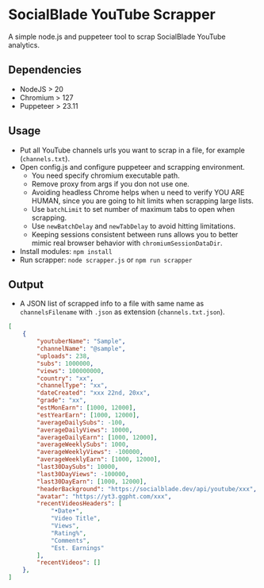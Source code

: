 # SocialBlade YouTube Scrapper
A simple node.js and puppeteer tool to scrap SocialBlade YouTube analytics.

## Dependencies
* NodeJS > 20
* Chromium > 127
* Puppeteer > 23.11

## Usage
* Put all YouTube channels urls you want to scrap in a file, for example (`channels.txt`).
* Open config.js and configure puppeteer and scrapping environment.
    * You need specify chromium executable path.
    * Remove proxy from args if you don not use one.
    * Avoiding headless Chrome helps when u need to verify YOU ARE HUMAN, since you are going to hit limits when scrapping large lists.
    * Use `batchLimit` to set number of maximum tabs to open when scrapping.
    * Use `newBatchDelay` and `newTabDelay` to avoid hitting limitations.
    * Keeping sessions consistent between runs allows you to better mimic real browser behavior with `chromiumSessionDataDir`.
* Install modules: `npm install`
* Run scrapper: `node scrapper.js` or `npm run scrapper`

## Output
* A JSON list of scrapped info to a file with same name as `channelsFilename` with `.json` as extension (`channels.txt.json`).
```json
[
    {
        "youtuberName": "Sample",
        "channelName": "@sample",
        "uploads": 238,
        "subs": 1000000,
        "views": 100000000,
        "country": "xx",
        "channelType": "xx",
        "dateCreated": "xxx 22nd, 20xx",
        "grade": "xx",
        "estMonEarn": [1000, 12000],
        "estYearEarn": [1000, 12000],
        "averageDailySubs": -100,
        "averageDailyViews": 10000,
        "averageDailyEarn": [1000, 12000],
        "averageWeeklySubs": 1000,
        "averageWeeklyViews": -100000,
        "averageWeeklyEarn": [1000, 12000],
        "last30DaySubs": 10000,
        "last30DayViews": -100000,
        "last30DayEarn": [1000, 12000],
        "headerBackground": "https://socialblade.dev/api/youtube/xxx",
        "avatar": "https://yt3.ggpht.com/xxx",
        "recentVideosHeaders": [
            "•Date•",
            "Video Title",
            "Views",
            "Rating%",
            "Comments",
            "Est. Earnings"
        ],
        "recentVideos": []
    },
]
```